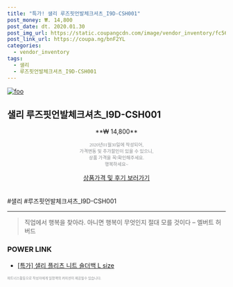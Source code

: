 ```yaml
--- 
title: "특가! 샐리 루즈핏언발체크셔츠_I9D-CSH001" 
post_money: ₩. 14,800 
post_date: dt. 2020.01.30 
post_img_url: https://static.coupangcdn.com/image/vendor_inventory/fc56/60140be3acd8bf9dfe51cf77458c911fdaad1352c60a13d456aae5379095.jpg 
post_link_url: https://coupa.ng/bnF2YL 
categories: 
  - vendor_inventory 
tags: 
  - 샐리 
  - 루즈핏언발체크셔츠_I9D-CSH001 
--- 
```

[![foo](https://static.coupangcdn.com/image/vendor_inventory/fc56/60140be3acd8bf9dfe51cf77458c911fdaad1352c60a13d456aae5379095.jpg)](https://coupa.ng/bnF2YL) 

## 샐리 루즈핏언발체크셔츠_I9D-CSH001 
<p style="text-align: center;">**₩ 14,800**</p> 
<p style="text-align: center;"><span style="color: #898c8f; font-family: Georgia,Times,serif; font-size: 0.75em;">2020년01월30일에 작성되어, <br>가격변동 및 추가할인이 있을 수 있으니,<br> 상품 가격을 꼭!확인해주세요.<br>행복하세요~</span> 
</p>	 
<div markdown="0" style="text-align: center;"><a href="https://coupa.ng/bnF2YL" class="btn btn--success">상품가격 및 후기 보러가기</a></div> 
<br><br> 
  #샐리 #루즈핏언발체크셔츠_I9D-CSH001 
<hr> 

> 직업에서 행복을 찾아라. 아니면 행복이 무엇인지 절대 모를 것이다 – 엘버트 허버드 


### POWER LINK

* <a href="https://blog.naver.com/santokki14/221788201152" target="_blank">[특가] 샐리 플리츠 니트 숄더백 L size</a>

<span style="color: #898c8f; font-family: Georgia,Times,serif; font-size: 0.55em;">파트너스활동으로 작성자에게 일정액의 커미션이 제공될수 있습니다.</span> 
